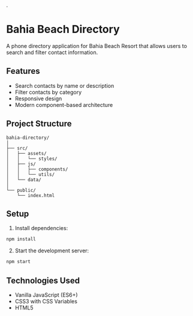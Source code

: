 .



# Bahia Beach Directory

A phone directory application for Bahia Beach Resort that allows users to search and filter contact information.

## Features

- Search contacts by name or description
- Filter contacts by category
- Responsive design
- Modern component-based architecture

## Project Structure

```
bahia-directory/
│
├── src/
│   ├── assets/
│   │   └── styles/
│   ├── js/
│   │   ├── components/
│   │   └── utils/
│   └── data/
│
└── public/
    └── index.html
```

## Setup

1. Install dependencies:

```bash
npm install
```

2. Start the development server:

```bash
npm start
```

## Technologies Used

- Vanilla JavaScript (ES6+)
- CSS3 with CSS Variables
- HTML5
